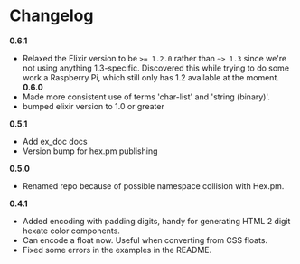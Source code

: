 # Changelog
**0.6.1**
* Relaxed the Elixir version to be `>= 1.2.0` rather than `~> 1.3` since we're not using anything 1.3-specific. Discovered this while trying to do some work a Raspberry Pi, which still only has 1.2 available at the moment.
**0.6.0**
* Made more consistent use of terms 'char-list' and 'string (binary)'.
* bumped elixir version to 1.0 or greater

**0.5.1**
* Add ex_doc docs
* Version bump for hex.pm publishing

**0.5.0**
* Renamed repo because of possible namespace collision with Hex.pm.

**0.4.1**
* Added encoding with padding digits, handy for generating HTML 2 digit hexate color components.
* Can encode a float now. Useful when converting from CSS floats.
* Fixed some errors in the examples in the README.
